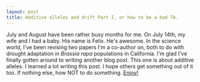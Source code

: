 ```yaml
---
layout: post
title: Additive alleles and drift Part I, or how to be a bad TA.
---
```


July and August have been rather busy months for me. On July 14th, my wife and I had a baby. His name is Felix. He's awesome. In the science world, I've been revising two papers I'm a co-author on, both to do with drought adaptation in *Brassia rapa* populations in California. I'm glad I've finally gotten around to writing another blog post. This one is about additive alleles. I learned a lot writing this post. I hope others get something out of it too. If nothing else, how NOT to do something. [Enjoy!](https://docs.google.com/viewer?url=https://github.com/silastittes/silastittes.github.io/raw/master/myPDFs/AdditiveAlleles_1.pdf)

